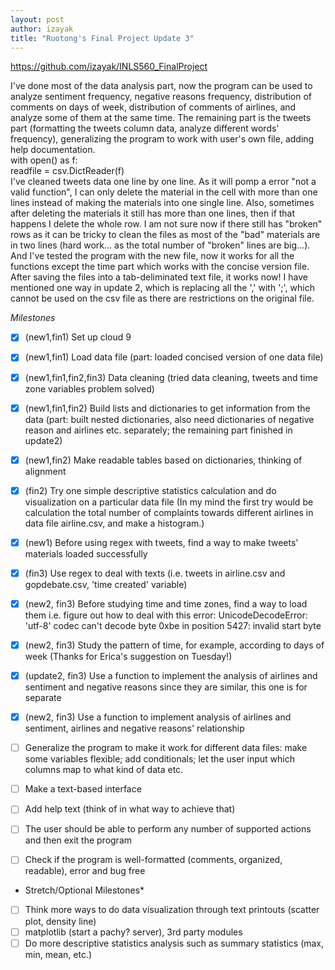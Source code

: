 ```yaml
---
layout: post
author: izayak
title: "Ruotong's Final Project Update 3"
---
```


https://github.com/izayak/INLS560_FinalProject   

I've done most of the data analysis part, now the program can be used to analyze sentiment frequency, negative reasons frequency, distribution of comments on days of week, distribution of comments of airlines, and analyze some of them at the same time. The remaining part is the tweets part (formatting the tweets column data, analyze different words' frequency), generalizing the program to work with user's own file, adding help documentation.  
with open() as f:  
  readfile = csv.DictReader(f)  
I've cleaned tweets data one line by one line. As it will pomp a error "not a valid function", I can only delete the material in the cell with more than one lines instead of making the materials into one single line. Also, sometimes after deleting the materials it still has more than one lines, then if that happens I delete the whole row. I am not sure now if there still has "broken" rows as it can be tricky to clean the files as most of the "bad" materials are in two lines (hard work... as the total number of "broken" lines are big...). And I've tested the program with the new file, now it works for all the functions except the time part which works with the concise version file. After saving the files into a tab-deliminated text file, it works now! I have mentioned one way in update 2, which is replacing all the ',' with ';', which cannot be used on the csv file as there are restrictions on the original file.  


*Milestones*  

- [x] (new1,fin1) Set up cloud 9  
- [x] (new1,fin1) Load data file (part: loaded concised version of one data file)  
- [x] (new1,fin1,fin2,fin3) Data cleaning (tried data cleaning, tweets and time zone variables problem solved)  
- [x] (new1,fin1,fin2) Build lists and dictionaries to get information from the data (part: built nested dictionaries, also need dictionaries of negative reason and airlines etc. separately; the remaining part finished in update2)  
- [x] (new1,fin2) Make readable tables based on dictionaries, thinking of alignment  
- [x] (fin2) Try one simple descriptive statistics calculation and do visualization on a particular data file (In my mind the first try would be calculation the total number of complaints towards different airlines in data file airline.csv, and make a histogram.)    
- [x] (new1) Before using regex with tweets, find a way to make tweets' materials loaded successfully  
- [x] (fin3) Use regex to deal with texts (i.e. tweets in airline.csv and gopdebate.csv, 'time created' variable)   
- [x] (new2, fin3) Before studying time and time zones, find a way to load them i.e. figure out how to deal with this error: UnicodeDecodeError: 'utf-8' codec can't decode byte 0xbe in position 5427: invalid start byte    
- [x] (new2, fin3) Study the pattern of time, for example, according to days of week (Thanks for Erica's suggestion on Tuesday!)  
- [x] (update2, fin3) Use a function to implement the analysis of airlines and sentiment and negative reasons since they are similar, this one is for separate  
- [x] (new2, fin3) Use a function to implement analysis of airlines and sentiment, airlines and negative reasons' relationship  
- [ ] Generalize the program to make it work for different data files: make some variables flexible; add conditionals; let the user input which columns map to what kind of data etc.  
- [ ] Make a text-based interface   
- [ ] Add help text (think of in what way to achieve that)   
- [ ] The user should be able to perform any number of supported actions and then exit the program   
- [ ] Check if the program is well-formatted (comments, organized, readable), error and bug free   


* Stretch/Optional Milestones*      

- [ ] Think more ways to do data visualization through text printouts (scatter plot, density line)     
- [ ] matplotlib (start a pachy? server), 3rd party modules  
- [ ] Do more descriptive statistics analysis such as summary statistics (max, min, mean, etc.)  
